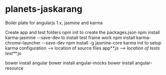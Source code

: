 # planets-jaskarang
Boiler plate for angularjs 1.x, jasmine and karma

Create app and test folders
npm init to create the packages.json
npm install karma-jasmine --save-dev to install test frame work
npm install karma-chrome-launcher --save-dev
npm install -g jasmine-core
karma init to setup karma configuration
--> location of source files app\**\*.js
--> location of tests test\**\*.js

bower install angular
bower install angular-mocks
bower install angular-resource
